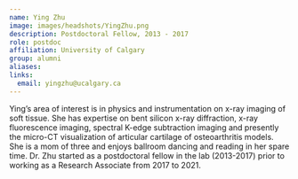 ```yaml
---
name: Ying Zhu
image: images/headshots/YingZhu.png
description: Postdoctoral Fellow, 2013 - 2017
role: postdoc
affiliation: University of Calgary
group: alumni
aliases: 
links:
  email: yingzhu@ucalgary.ca
---
```


Ying’s area of interest is in physics and instrumentation on x-ray imaging of soft tissue. She has expertise on bent 
silicon x-ray diffraction, x-ray fluorescence imaging, spectral K-edge subtraction imaging and presently the micro-CT 
visualization of articular cartilage of osteoarthritis models. She is a mom of three and enjoys ballroom dancing and 
reading in her spare time.
Dr. Zhu started as a postdoctoral fellow in the lab (2013-2017) prior to working as a Research Associate from 2017 to 2021.
